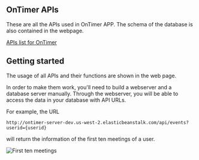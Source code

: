 ## OnTimer APIs
These are all the APIs used in OnTimer APP. The schema of the database is also contained in the webpage.

[APIs list for OnTimer](https://git.io/Je1s9)

## Getting started
The usage of all APIs and their functions are shown in the web page.

In order to make them work, you'll need to build a webserver and a database server manually. Through the webserver, you will be able to access the data in your database with API URLs.

For example, the URL 
```
http://ontimer-server-dev.us-west-2.elasticbeanstalk.com/api/events?userid={userid}
```
will return the information of the first ten meetings of a user.

![First ten meetings](https://i.imgur.com/ajeJZJj.png)
